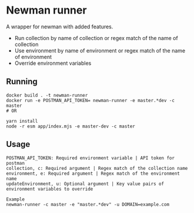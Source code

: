 # Newman runner

A wrapper for newman with added features.

* Run collection by name of collection or regex match of the name of collection
* Use environment by name of environment or regex match of the name of environment
* Override environment variables

## Running

```
docker build . -t newman-runner 
docker run -e POSTMAN_API_TOKEN= newman-runner -e master.*dev -c master
# OR

yarn install
node -r esm app/index.mjs -e master-dev -c master
```

## Usage

```
POSTMAN_API_TOKEN: Required environment variable | API token for postman
collection, c: Required argument | Regex match of the collection name
environment, e: Required argument | Regex match of the environment name
updateEnvironment, u: Optional argument | Key value pairs of environment variables to override

Example
newman-runner -c master -e "master.*dev" -u DOMAIN=example.com
```